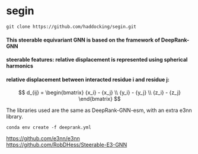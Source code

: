 # segin
```
git clone https://github.com/haddocking/segin.git
```
#### This steerable equivariant GNN is based on the framework of DeepRank-GNN 
#### steerable features: relative displacement is represented using spherical harmonics 
#### relative displacement between interacted residue i and residue j: 
$$ d_{ij} = \begin{bmatrix}
{x_i} - {x_j} \\
{y_i} - {y_j} \\
{z_i} - {z_j}
\end{bmatrix}
$$

The libraries used are the same as DeepRank-GNN-esm, with an extra e3nn library.  

```
conda env create -f deeprank.yml
```
https://github.com/e3nn/e3nn  
https://github.com/RobDHess/Steerable-E3-GNN

